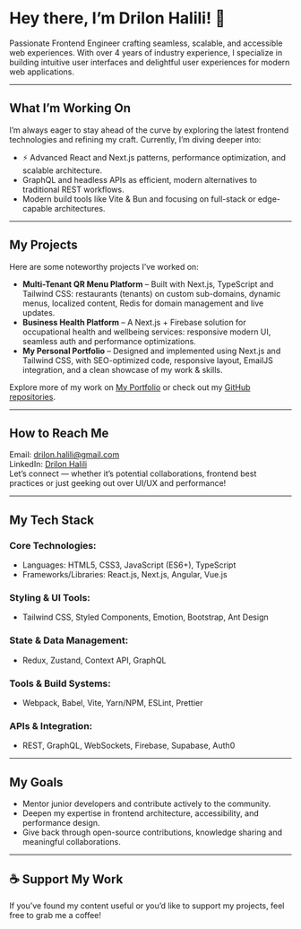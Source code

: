 # Hey there, I’m Drilon Halili! 👋

Passionate Frontend Engineer crafting seamless, scalable, and accessible web experiences. With over 4 years of industry experience, I specialize in building intuitive user interfaces and delightful user experiences for modern web applications.

---

## What I’m Working On  
I’m always eager to stay ahead of the curve by exploring the latest frontend technologies and refining my craft. Currently, I’m diving deeper into:  
- ⚡ Advanced React and Next.js patterns, performance optimization, and scalable architecture.  
- GraphQL and headless APIs as efficient, modern alternatives to traditional REST workflows.  
- Modern build tools like Vite & Bun and focusing on full-stack or edge-capable architectures.  

---

## My Projects  
Here are some noteworthy projects I’ve worked on:  
- **Multi-Tenant QR Menu Platform** – Built with Next.js, TypeScript and Tailwind CSS: restaurants (tenants) on custom sub-domains, dynamic menus, localized content, Redis for domain management and live updates.  
- **Business Health Platform** – A Next.js + Firebase solution for occupational health and wellbeing services: responsive modern UI, seamless auth and performance optimizations.  
- **My Personal Portfolio** – Designed and implemented using Next.js and Tailwind CSS, with SEO-optimized code, responsive layout, EmailJS integration, and a clean showcase of my work & skills.  

Explore more of my work on [My Portfolio](https://www.drilonhalili.pro) or check out my [GitHub repositories](https://github.com/drilonhalili).

---

## How to Reach Me  
Email: drilon.halili@gmail.com  
LinkedIn: [Drilon Halili](https://www.linkedin.com/in/drilonhalili)  
Let’s connect — whether it’s potential collaborations, frontend best practices or just geeking out over UI/UX and performance!  

---

## My Tech Stack  
### Core Technologies:  
- Languages: HTML5, CSS3, JavaScript (ES6+), TypeScript  
- Frameworks/Libraries: React.js, Next.js, Angular, Vue.js  

### Styling & UI Tools:  
- Tailwind CSS, Styled Components, Emotion, Bootstrap, Ant Design  

### State & Data Management:  
- Redux, Zustand, Context API, GraphQL  

### Tools & Build Systems:  
- Webpack, Babel, Vite, Yarn/NPM, ESLint, Prettier  

### APIs & Integration:  
- REST, GraphQL, WebSockets, Firebase, Supabase, Auth0  

---

## My Goals  
- Mentor junior developers and contribute actively to the community.  
- Deepen my expertise in frontend architecture, accessibility, and performance design.  
- Give back through open-source contributions, knowledge sharing and meaningful collaborations.  

---

## ☕ Support My Work  
If you’ve found my content useful or you’d like to support my projects, feel free to grab me a coffee!  
